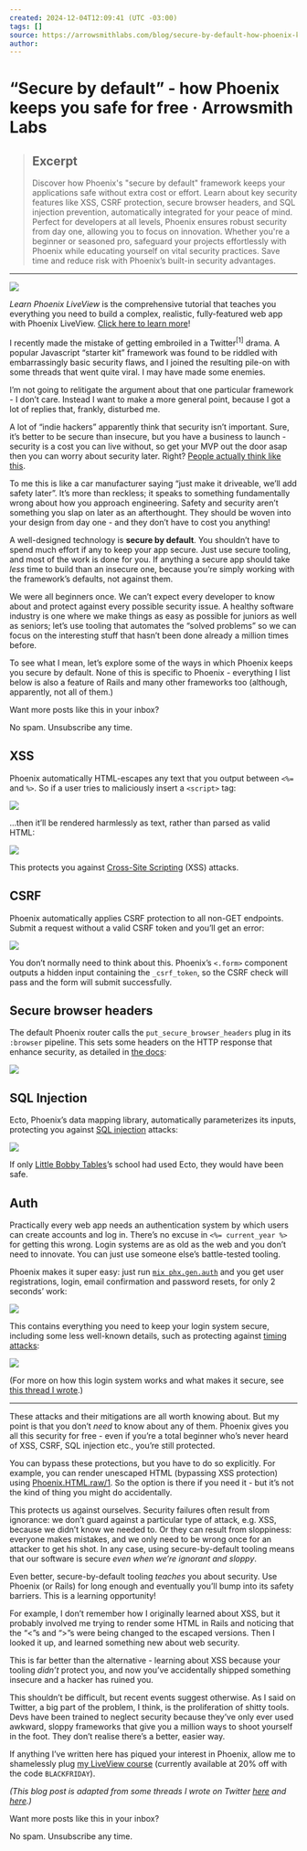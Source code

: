 ```yaml
---
created: 2024-12-04T12:09:41 (UTC -03:00)
tags: []
source: https://arrowsmithlabs.com/blog/secure-by-default-how-phoenix-keeps-you-safe-for-free?utm_medium=email&utm_source=elixir-radar
author: 
---
```


# “Secure by default” - how Phoenix keeps you safe for free · Arrowsmith Labs

> ## Excerpt
> Discover how Phoenix's "secure by default" framework keeps your applications safe without extra cost or effort. Learn about key security features like XSS, CSRF protection, secure browser headers, and SQL injection prevention, automatically integrated for your peace of mind. Perfect for developers at all levels, Phoenix ensures robust security from day one, allowing you to focus on innovation. Whether you're a beginner or seasoned pro, safeguard your projects effortlessly with Phoenix while educating yourself on vital security practices. Save time and reduce risk with Phoenix’s built-in security advantages.

---
![](https://arrowsmithlabs.com/images/blog/secure_by_default-ad494932bd71b88b313926fede39e8bf.jpg?vsn=d)

_Learn Phoenix LiveView_ is the comprehensive tutorial that teaches you everything you need to build a complex, realistic, fully-featured web app with Phoenix LiveView. [Click here to learn more](https://phoenixliveview.com/?ref=blog)!

I recently made the mistake of getting embroiled in a Twitter<sup x-tooltip="tooltip">[1]</sup> drama. A popular Javascript “starter kit” framework was found to be riddled with embarrassingly basic security flaws, and I joined the resulting pile-on with some threads that went quite viral. I may have made some enemies.

I’m not going to relitigate the argument about that one particular framework - I don’t care. Instead I want to make a more general point, because I got a lot of replies that, frankly, disturbed me.

A lot of “indie hackers” apparently think that security isn’t important. Sure, it’s better to be secure than insecure, but you have a business to launch - security is a cost you can live without, so get your MVP out the door asap then you can worry about security later. Right? [People actually think like this](https://x.com/dagorenouf/status/1835610714318221326).

To me this is like a car manufacturer saying “just make it driveable, we’ll add safety later”. It’s more than reckless; it speaks to something fundamentally wrong about how you approach engineering. Safety and security aren’t something you slap on later as an afterthought. They should be woven into your design from day one - and they don’t have to cost you anything!

A well-designed technology is **secure by default**. You shouldn’t have to spend much effort if any to keep your app secure. Just use secure tooling, and most of the work is done for you. If anything a secure app should take _less_ time to build than an insecure one, because you’re simply working with the framework’s defaults, not against them.

We were all beginners once. We can’t expect every developer to know about and protect against every possible security issue. A healthy software industry is one where we make things as easy as possible for juniors as well as seniors; let’s use tooling that automates the “solved problems” so we can focus on the interesting stuff that hasn’t been done already a million times before.

To see what I mean, let’s explore some of the ways in which Phoenix keeps you secure by default. None of this is specific to Phoenix - everything I list below is also a feature of Rails and many other frameworks too (although, apparently, not all of them.)

Want more posts like this in your inbox?

No spam. Unsubscribe any time.

## XSS

Phoenix automatically HTML-escapes any text that you output between `<%=` and `%>`. So if a user tries to maliciously insert a `<script>` tag:

![](https://arrowsmithlabs.com/images/blog/secure_by_default/xss_0.png)

…then it’ll be rendered harmlessly as text, rather than parsed as valid HTML:

![](https://arrowsmithlabs.com/images/blog/secure_by_default/xss_1.png)

This protects you against [Cross-Site Scripting](https://owasp.org/www-community/attacks/xss/) (XSS) attacks.

## CSRF

Phoenix automatically applies CSRF protection to all non-GET endpoints. Submit a request without a valid CSRF token and you’ll get an error:

![](https://arrowsmithlabs.com/images/blog/secure_by_default/csrf.png)

You don’t normally need to think about this. Phoenix’s `<.form>` component outputs a hidden input containing the `_csrf_token`, so the CSRF check will pass and the form will submit successfully.

## Secure browser headers

The default Phoenix router calls the `put_secure_browser_headers` plug in its `:browser` pipeline. This sets some headers on the HTTP response that enhance security, as detailed in [the docs](https://hexdocs.pm/phoenix/Phoenix.Controller.html#put_secure_browser_headers/2):

![](https://arrowsmithlabs.com/images/blog/secure_by_default/secure_headers.png)

## SQL Injection

Ecto, Phoenix’s data mapping library, automatically parameterizes its inputs, protecting you against [SQL injection](https://owasp.org/www-community/attacks/SQL_Injection) attacks:

![](https://arrowsmithlabs.com/images/blog/secure_by_default/sql_injection.jpg)

If only [Little Bobby Tables](https://xkcd.com/327/)’s school had used Ecto, they would have been safe.

## Auth

Practically every web app needs an authentication system by which users can create accounts and log in. There’s no excuse in `<%= current_year %>` for getting this wrong. Login systems are as old as the web and you don’t need to innovate. You can just use someone else’s battle-tested tooling.

Phoenix makes it super easy: just run [`mix phx.gen.auth`](https://hexdocs.pm/phoenix/mix_phx_gen_auth.html) and you get user registrations, login, email confirmation and password resets, for only 2 seconds’ work:

![](https://arrowsmithlabs.com/images/blog/secure_by_default/mix_phx_gen_auth.png)

This contains everything you need to keep your login system secure, including some less well-known details, such as protecting against [timing attacks](https://ropesec.com/articles/timing-attacks/):

![](https://arrowsmithlabs.com/images/blog/secure_by_default/timing.png)

(For more on how this login system works and what makes it secure, see [this thread I wrote](https://x.com/ThatArrowsmith/status/1850842089103188181).)

___

These attacks and their mitigations are all worth knowing about. But my point is that you don’t _need_ to know about any of them. Phoenix gives you all this security for free - even if you’re a total beginner who’s never heard of XSS, CSRF, SQL injection etc., you’re still protected.

You can bypass these protections, but you have to do so explicitly. For example, you can render unescaped HTML (bypassing XSS protection) using [Phoenix.HTML.raw/1](https://hexdocs.pm/phoenix_html/Phoenix.HTML.html#raw/1). So the option is there if you need it - but it’s not the kind of thing you might do accidentally.

This protects us against ourselves. Security failures often result from ignorance: we don’t guard against a particular type of attack, e.g. XSS, because we didn’t know we needed to. Or they can result from sloppiness: everyone makes mistakes, and we only need to be wrong once for an attacker to get his shot. In any case, using secure-by-default tooling means that our software is secure _even when we’re ignorant and sloppy_.

Even better, secure-by-default tooling _teaches_ you about security. Use Phoenix (or Rails) for long enough and eventually you’ll bump into its safety barriers. This is a learning opportunity!

For example, I don’t remember how I originally learned about XSS, but it probably involved me trying to render some HTML in Rails and noticing that the “<”s and “>”s were being changed to the escaped versions. Then I looked it up, and learned something new about web security.

This is far better than the alternative - learning about XSS because your tooling _didn’t_ protect you, and now you’ve accidentally shipped something insecure and a hacker has ruined you.

This shouldn’t be difficult, but recent events suggest otherwise. As I said on Twitter, a big part of the problem, I think, is the proliferation of shitty tools. Devs have been trained to neglect security because they’ve only ever used awkward, sloppy frameworks that give you a million ways to shoot yourself in the foot. They don’t realise there’s a better, easier way.

If anything I’ve written here has piqued your interest in Phoenix, allow me to shamelessly plug [my LiveView course](https://phoenixliveview.com/) (currently available at 20% off with the code `BLACKFRIDAY`).

_(This blog post is adapted from some threads I wrote on Twitter [here](https://x.com/ThatArrowsmith/status/1848825943105646815) and [here](https://x.com/ThatArrowsmith/status/1849378212297556087).)_

Want more posts like this in your inbox?

No spam. Unsubscribe any time.
